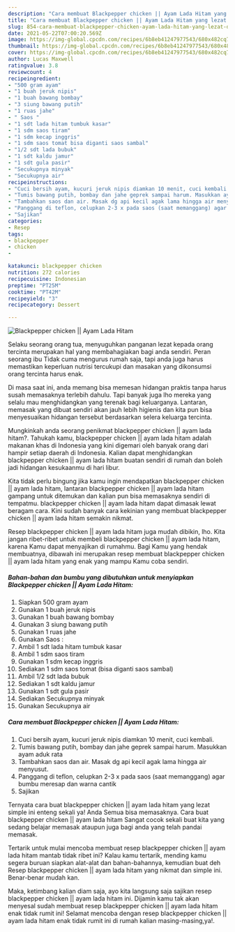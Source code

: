 ```yaml
---
description: "Cara membuat Blackpepper chicken || Ayam Lada Hitam yang lezat dan Mudah Dibuat"
title: "Cara membuat Blackpepper chicken || Ayam Lada Hitam yang lezat dan Mudah Dibuat"
slug: 854-cara-membuat-blackpepper-chicken-ayam-lada-hitam-yang-lezat-dan-mudah-dibuat
date: 2021-05-22T07:00:20.569Z
image: https://img-global.cpcdn.com/recipes/6b8eb41247977543/680x482cq70/blackpepper-chicken-ayam-lada-hitam-foto-resep-utama.jpg
thumbnail: https://img-global.cpcdn.com/recipes/6b8eb41247977543/680x482cq70/blackpepper-chicken-ayam-lada-hitam-foto-resep-utama.jpg
cover: https://img-global.cpcdn.com/recipes/6b8eb41247977543/680x482cq70/blackpepper-chicken-ayam-lada-hitam-foto-resep-utama.jpg
author: Lucas Maxwell
ratingvalue: 3.8
reviewcount: 4
recipeingredient:
- "500 gram ayam"
- "1 buah jeruk nipis"
- "1 buah bawang bombay"
- "3 siung bawang putih"
- "1 ruas jahe"
- " Saos "
- "1 sdt lada hitam tumbuk kasar"
- "1 sdm saos tiram"
- "1 sdm kecap inggris"
- "1 sdm saos tomat bisa diganti saos sambal"
- "1/2 sdt lada bubuk"
- "1 sdt kaldu jamur"
- "1 sdt gula pasir"
- "Secukupnya minyak"
- "Secukupnya air"
recipeinstructions:
- "Cuci bersih ayam, kucuri jeruk nipis diamkan 10 menit, cuci kembali."
- "Tumis bawang putih, bombay dan jahe geprek sampai harum. Masukkan ayam aduk rata"
- "Tambahkan saos dan air. Masak dg api kecil agak lama hingga air menyusut."
- "Panggang di teflon, celupkan 2-3 x pada saos (saat memanggang) agar bumbu meresap dan warna cantik"
- "Sajikan"
categories:
- Resep
tags:
- blackpepper
- chicken
- 

katakunci: blackpepper chicken  
nutrition: 272 calories
recipecuisine: Indonesian
preptime: "PT25M"
cooktime: "PT42M"
recipeyield: "3"
recipecategory: Dessert

---
```



![Blackpepper chicken || Ayam Lada Hitam](https://img-global.cpcdn.com/recipes/6b8eb41247977543/680x482cq70/blackpepper-chicken-ayam-lada-hitam-foto-resep-utama.jpg)

Selaku seorang orang tua, menyuguhkan panganan lezat kepada orang tercinta merupakan hal yang membahagiakan bagi anda sendiri. Peran seorang ibu Tidak cuma mengurus rumah saja, tapi anda juga harus memastikan keperluan nutrisi tercukupi dan masakan yang dikonsumsi orang tercinta harus enak.

Di masa  saat ini, anda memang bisa memesan hidangan praktis tanpa harus susah memasaknya terlebih dahulu. Tapi banyak juga lho mereka yang selalu mau menghidangkan yang terenak bagi keluarganya. Lantaran, memasak yang dibuat sendiri akan jauh lebih higienis dan kita pun bisa menyesuaikan hidangan tersebut berdasarkan selera keluarga tercinta. 



Mungkinkah anda seorang penikmat blackpepper chicken || ayam lada hitam?. Tahukah kamu, blackpepper chicken || ayam lada hitam adalah makanan khas di Indonesia yang kini digemari oleh banyak orang dari hampir setiap daerah di Indonesia. Kalian dapat menghidangkan blackpepper chicken || ayam lada hitam buatan sendiri di rumah dan boleh jadi hidangan kesukaanmu di hari libur.

Kita tidak perlu bingung jika kamu ingin mendapatkan blackpepper chicken || ayam lada hitam, lantaran blackpepper chicken || ayam lada hitam gampang untuk ditemukan dan kalian pun bisa memasaknya sendiri di tempatmu. blackpepper chicken || ayam lada hitam dapat dimasak lewat beragam cara. Kini sudah banyak cara kekinian yang membuat blackpepper chicken || ayam lada hitam semakin nikmat.

Resep blackpepper chicken || ayam lada hitam juga mudah dibikin, lho. Kita jangan ribet-ribet untuk membeli blackpepper chicken || ayam lada hitam, karena Kamu dapat menyajikan di rumahmu. Bagi Kamu yang hendak membuatnya, dibawah ini merupakan resep membuat blackpepper chicken || ayam lada hitam yang enak yang mampu Kamu coba sendiri.

<!--inarticleads1-->

##### Bahan-bahan dan bumbu yang dibutuhkan untuk menyiapkan Blackpepper chicken || Ayam Lada Hitam:

1. Siapkan 500 gram ayam
1. Gunakan 1 buah jeruk nipis
1. Gunakan 1 buah bawang bombay
1. Gunakan 3 siung bawang putih
1. Gunakan 1 ruas jahe
1. Gunakan  Saos :
1. Ambil 1 sdt lada hitam tumbuk kasar
1. Ambil 1 sdm saos tiram
1. Gunakan 1 sdm kecap inggris
1. Sediakan 1 sdm saos tomat (bisa diganti saos sambal)
1. Ambil 1/2 sdt lada bubuk
1. Sediakan 1 sdt kaldu jamur
1. Gunakan 1 sdt gula pasir
1. Sediakan Secukupnya minyak
1. Gunakan Secukupnya air




<!--inarticleads2-->

##### Cara membuat Blackpepper chicken || Ayam Lada Hitam:

1. Cuci bersih ayam, kucuri jeruk nipis diamkan 10 menit, cuci kembali.
1. Tumis bawang putih, bombay dan jahe geprek sampai harum. Masukkan ayam aduk rata
1. Tambahkan saos dan air. Masak dg api kecil agak lama hingga air menyusut.
1. Panggang di teflon, celupkan 2-3 x pada saos (saat memanggang) agar bumbu meresap dan warna cantik
1. Sajikan




Ternyata cara buat blackpepper chicken || ayam lada hitam yang lezat simple ini enteng sekali ya! Anda Semua bisa memasaknya. Cara buat blackpepper chicken || ayam lada hitam Sangat cocok sekali buat kita yang sedang belajar memasak ataupun juga bagi anda yang telah pandai memasak.

Tertarik untuk mulai mencoba membuat resep blackpepper chicken || ayam lada hitam mantab tidak ribet ini? Kalau kamu tertarik, mending kamu segera buruan siapkan alat-alat dan bahan-bahannya, kemudian buat deh Resep blackpepper chicken || ayam lada hitam yang nikmat dan simple ini. Benar-benar mudah kan. 

Maka, ketimbang kalian diam saja, ayo kita langsung saja sajikan resep blackpepper chicken || ayam lada hitam ini. Dijamin kamu tak akan menyesal sudah membuat resep blackpepper chicken || ayam lada hitam enak tidak rumit ini! Selamat mencoba dengan resep blackpepper chicken || ayam lada hitam enak tidak rumit ini di rumah kalian masing-masing,ya!.

